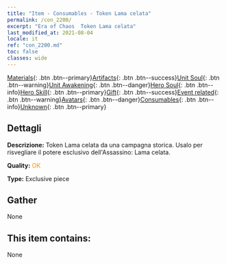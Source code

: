 ```yaml
---
title: "Item - Consumables - Token Lama celata"
permalink: /con_2200/
excerpt: "Era of Chaos  Token Lama celata"
last_modified_at: 2021-08-04
locale: it
ref: "con_2200.md"
toc: false
classes: wide
---
```

 [Materials](/ItemsIT/){: .btn .btn--primary}[Artifacts](/ItemsIT/Artifacts/){: .btn .btn--success}[Unit Soul](/ItemsIT/UnitSoul/){: .btn .btn--warning}[Unit Awakening](/ItemsIT/UnitAwakening/){: .btn .btn--danger}[Hero Soul](/ItemsIT/HeroSoul/){: .btn .btn--info}[Hero Skill](/ItemsIT/HeroSkill/){: .btn .btn--primary}[Gift](/ItemsIT/Gift/){: .btn .btn--success}[Event related](/ItemsIT/Events/){: .btn .btn--warning}[Avatars](/ItemsIT/Avatars/){: .btn .btn--danger}[Consumables](/ItemsIT/Consumables/){: .btn .btn--info}[Unknown](/ItemsIT/Unknown/){: .btn .btn--primary}

## Dettagli
 **Descrizione:** Token Lama celata da una campagna storica. Usalo per risvegliare il potere esclusivo dell'Assassino: Lama celata.

 **Quality:** <span style="color: #FF8C00">OK</span>

 **Type:** Exclusive piece

## Gather

  None

## This item contains:

  None

